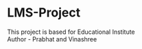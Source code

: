# LMS-Project
This project is based for Educational Institute 
<br>
Author - Prabhat and Vinashree




